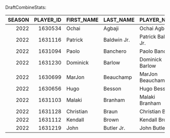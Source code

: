 DraftCombineStats:

|   SEASON |   PLAYER_ID | FIRST_NAME   | LAST_NAME   | PLAYER_NAME         | POSITION   |   HEIGHT_WO_SHOES | HEIGHT_WO_SHOES_FT_IN   |   HEIGHT_W_SHOES | HEIGHT_W_SHOES_FT_IN   |   WEIGHT |   WINGSPAN | WINGSPAN_FT_IN   |   STANDING_REACH | STANDING_REACH_FT_IN   |   BODY_FAT_PCT |   HAND_LENGTH |   HAND_WIDTH |   STANDING_VERTICAL_LEAP |   MAX_VERTICAL_LEAP |   LANE_AGILITY_TIME |   MODIFIED_LANE_AGILITY_TIME |   THREE_QUARTER_SPRINT | BENCH_PRESS   | SPOT_FIFTEEN_CORNER_LEFT   | SPOT_FIFTEEN_BREAK_LEFT   | SPOT_FIFTEEN_TOP_KEY   | SPOT_FIFTEEN_BREAK_RIGHT   | SPOT_FIFTEEN_CORNER_RIGHT   | SPOT_COLLEGE_CORNER_LEFT   | SPOT_COLLEGE_BREAK_LEFT   | SPOT_COLLEGE_TOP_KEY   | SPOT_COLLEGE_BREAK_RIGHT   | SPOT_COLLEGE_CORNER_RIGHT   | SPOT_NBA_CORNER_LEFT   | SPOT_NBA_BREAK_LEFT   | SPOT_NBA_TOP_KEY   | SPOT_NBA_BREAK_RIGHT   | SPOT_NBA_CORNER_RIGHT   | OFF_DRIB_FIFTEEN_BREAK_LEFT   | OFF_DRIB_FIFTEEN_TOP_KEY   | OFF_DRIB_FIFTEEN_BREAK_RIGHT   | OFF_DRIB_COLLEGE_BREAK_LEFT   | OFF_DRIB_COLLEGE_TOP_KEY   | OFF_DRIB_COLLEGE_BREAK_RIGHT   | ON_MOVE_FIFTEEN   | ON_MOVE_COLLEGE   |
|---------:|------------:|:-------------|:------------|:--------------------|:-----------|------------------:|:------------------------|-----------------:|:-----------------------|---------:|-----------:|:-----------------|-----------------:|:-----------------------|---------------:|--------------:|-------------:|-------------------------:|--------------------:|--------------------:|-----------------------------:|-----------------------:|:--------------|:---------------------------|:--------------------------|:-----------------------|:---------------------------|:----------------------------|:---------------------------|:--------------------------|:-----------------------|:---------------------------|:----------------------------|:-----------------------|:----------------------|:-------------------|:-----------------------|:------------------------|:------------------------------|:---------------------------|:-------------------------------|:------------------------------|:---------------------------|:-------------------------------|:------------------|:------------------|
|     2022 |     1630534 | Ochai        | Agbaji      | Ochai Agbaji        | SG         |             76.5  | 6' 4.50''               |            77.75 | 6' 5.75''              |    216.8 |      82.25 | 6' 10.25''       |            104   | 8' 8.00''              |            5.4 |          8.75 |         9.5  |                     32   |                39   |               10.77 |                         3.11 |                   3.13 |               |                            |                           |                        |                            |                             |                            |                           |                        |                            |                             |                        |                       |                    |                        |                         |                               |                            |                                |                               |                            |                                |                   |                   |
|     2022 |     1631116 | Patrick      | Baldwin Jr. | Patrick Baldwin Jr. | SF         |             81.25 | 6' 9.25''               |            82.25 | 6' 10.25''             |    230.8 |      85.75 | 7' 1.75''        |            110.5 | 9' 2.50''              |            8.9 |          8.75 |         9.5  |                     23.5 |                26.5 |               12.25 |                         3.3  |                   3.45 |               |                            |                           |                        |                            |                             | 15-25                      |                           |                        |                            |                             |                        |                       |                    |                        |                         |                               |                            |                                | 18-30                         |                            |                                |                   | 12-25             |
|     2022 |     1631094 | Paolo        | Banchero    | Paolo Banchero      | PF         |            nan    |                         |           nan    |                        |          |     nan    |                  |            nan   |                        |          nan   |        nan    |       nan    |                    nan   |               nan   |              nan    |                       nan    |                 nan    |               |                            |                           |                        |                            |                             |                            |                           |                        |                            |                             |                        |                       |                    |                        |                         |                               |                            |                                |                               |                            |                                |                   |                   |
|     2022 |     1631230 | Dominick     | Barlow      | Dominick Barlow     | PF         |             80.75 | 6' 8.75''               |            81.75 | 6' 9.75''              |    221   |      87    | 7' 3.00''        |            108.5 | 9' 0.50''              |            5.9 |          9    |        10.5  |                     28.5 |                34   |               11.29 |                         3.19 |                   3.33 |               |                            |                           |                        |                            |                             | 14-25                      |                           |                        |                            |                             |                        |                       |                    |                        |                         |                               |                            |                                | 18-30                         |                            |                                |                   | 9-25              |
|     2022 |     1630699 | MarJon       | Beauchamp   | MarJon Beauchamp    | SG         |             77.25 | 6' 5.25''               |            78.5  | 6' 6.50''              |    196.6 |      84.75 | 7' 0.75''        |            106   | 8' 10.00''             |            5.3 |          9    |         9    |                    nan   |               nan   |              nan    |                       nan    |                 nan    |               |                            |                           |                        |                            |                             |                            |                           |                        |                            |                             |                        |                       |                    |                        |                         |                               |                            |                                |                               |                            |                                |                   |                   |
|     2022 |     1630656 | Hugo         | Besson      | Hugo Besson         | SG         |             76.5  | 6' 4.50''               |            77.75 | 6' 5.75''              |    180.4 |      77.5  | 6' 5.50''        |            102   | 8' 6.00''              |            8.8 |          7.5  |         8.5  |                     24.5 |                31.5 |               11.36 |                         3.25 |                   3.4  |               |                            |                           |                        |                            |                             | 20-25                      |                           |                        |                            |                             |                        |                       |                    |                        |                         |                               |                            |                                | 22-30                         |                            |                                |                   | 14-25             |
|     2022 |     1631103 | Malaki       | Branham     | Malaki Branham      | SG         |             76    | 6' 4.00''               |            77.5  | 6' 5.50''              |    194.8 |      82    | 6' 10.00''       |            102.5 | 8' 6.50''              |            6.1 |          8.5  |         9.75 |                     29   |                35   |               11.38 |                         3.09 |                   3.17 |               |                            |                           |                        |                            |                             |                            |                           |                        |                            |                             |                        |                       |                    |                        |                         |                               |                            |                                |                               |                            |                                |                   |                   |
|     2022 |     1631128 | Christian    | Braun       | Christian Braun     | SG         |             77.5  | 6' 5.50''               |            79    | 6' 7.00''              |    209.2 |      78.5  | 6' 6.50''        |             99.5 | 8' 3.50''              |            6.2 |          8    |         8.5  |                     33.5 |                40   |               11    |                         3.13 |                   3.16 |               |                            |                           |                        |                            |                             | 12-25                      |                           |                        |                            |                             |                        |                       |                    |                        |                         |                               |                            |                                | 14-30                         |                            |                                |                   | 12-25             |
|     2022 |     1631112 | Kendall      | Brown       | Kendall Brown       | SF         |             78.25 | 6' 6.25''               |            79.5  | 6' 7.50''              |    201.2 |      83    | 6' 11.00''       |            103   | 8' 7.00''              |            4.9 |          9    |         9    |                     31.5 |                41   |               11.57 |                         3.05 |                   3.29 |               |                            |                           |                        |                            |                             | 8-25                       |                           |                        |                            |                             |                        |                       |                    |                        |                         |                               |                            |                                | 15-30                         |                            |                                |                   | 18-25             |
|     2022 |     1631219 | John         | Butler Jr.  | John Butler Jr.     | PF         |             83.75 | 6' 11.75''              |            84.75 | 7' 0.75''              |    174.4 |      86.25 | 7' 2.25''        |            112   | 9' 4.00''              |            4.7 |          8.5  |         8.75 |                     26.5 |                28.5 |               11.16 |                         3.04 |                   3.33 |               |                            |                           |                        |                            |                             | 15-25                      |                           |                        |                            |                             |                        |                       |                    |                        |                         |                               |                            |                                | 15-30                         |                            |                                |                   | 15-25             |